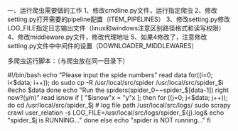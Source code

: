 一、运行爬虫需要做的工作
1、修改cmdline.py文件，运行指定爬虫
2、修改setting.py打开需要的pipeline配置（ITEM_PIPELINES）
3、修改setting.py修改LOG_FILE指定日志输出文件（linux和windows注意区别路径格式和读写权限）
4、修改middleware.py文件，修改代理地址
5、如果4修改了，注意修改setting.py文件中中间件的设置（DOWNLOADER_MIDDLEWARES）


多爬虫运行脚本：（与爬虫放在同一目录下）

#!/bin/bash
echo "Please input the spide numbers"
read data
for((i=0; i<$data; i++));
do
    sudo cp -R /usr/local/src/spider /usr/local/src/spider_$i
#echo $data
done
echo "Run the spiders(spider_0~~spider_$[data-1]) right now?(y/n)"
read isnow
if [ "$isnow"x = "y"x ];
then
for ((j=0; j<$data; j++));
do
    cd /usr/local/src/spider_$j
    # log file path /usr/local/src/logs/
    sudo scrapy crawl user_relation -s LOG_FILE=/usr/local/src/logs/spider_${j}.log&
    echo "spider_$j is RUNNING..."
done
else
   echo "spider is NOT running..."
fi

